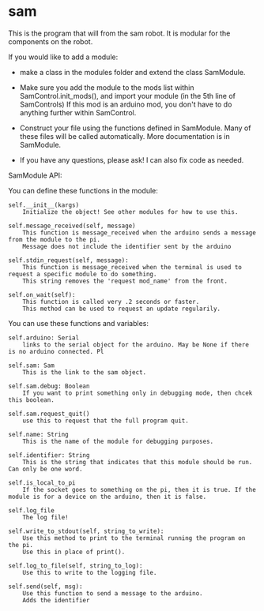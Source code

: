 # sam
This is the program that will from the sam robot. 
It is modular for the components on the robot.

If you would like to add a module: 

- make a class in the modules folder and extend the class SamModule.

- Make sure you add the module to the mods list within SamControl.init_mods(), and import your module (in the 5th line of SamControls)
If this mod is an arduino mod, you don't have to do anything further within SamControl. 

- Construct your file using the functions defined in SamModule. 
Many of these files will be called automatically. More documentation is in SamModule.

- If you have any questions, please ask! I can also fix code as needed.


SamModule API:

You can define these functions in the module:   
        
    self.__init__(kargs)
        Initialize the object! See other modules for how to use this.
        
    self.message_received(self, message)
        This function is message_received when the arduino sends a message from the module to the pi.
        Message does not include the identifier sent by the arduino
        
    self.stdin_request(self, message):
        This function is message_received when the terminal is used to request a specific module to do something.
        This string removes the 'request mod_name' from the front.
        
    self.on_wait(self):
        This function is called very .2 seconds or faster.
        This method can be used to request an update regularily.
        
You can use these functions and variables:

    self.arduino: Serial
        links to the serial object for the arduino. May be None if there is no arduino connected. Pl
     
    self.sam: Sam
        This is the link to the sam object.
        
    self.sam.debug: Boolean
        If you want to print something only in debugging mode, then chcek this boolean.
        
    self.sam.request_quit()
        use this to request that the full program quit.
        
    self.name: String
        This is the name of the module for debugging purposes.
        
    self.identifier: String
        This is the string that indicates that this module should be run. Can only be one word.
        
    self.is_local_to_pi
        If the socket goes to something on the pi, then it is true. If the module is for a device on the arduino, then it is false.
        
    self.log_file
        The log file!
        
    self.write_to_stdout(self, string_to_write):
        Use this method to print to the terminal running the program on the pi.
        Use this in place of print().
        
    self.log_to_file(self, string_to_log):
        Use this to write to the logging file.
       
    self.send(self, msg):
        Use this function to send a message to the arduino.
        Adds the identifier   
        

   
